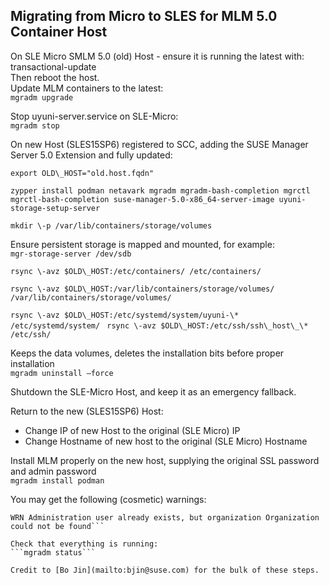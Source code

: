 ## Migrating from Micro to SLES for MLM 5.0 Container Host

On SLE Micro SMLM 5.0 (old) Host \- ensure it is running the latest with:  
transactional-update  
Then reboot the host.    
Update MLM containers to the latest:  
```mgradm upgrade```

Stop uyuni-server.service on SLE-Micro:  
```mgradm stop```

On new Host (SLES15SP6) registered to SCC, adding the SUSE Manager Server 5.0 Extension and fully updated:

```export OLD\_HOST="old.host.fqdn"```

```zypper install podman netavark mgradm mgradm-bash-completion mgrctl mgrctl-bash-completion suse-manager-5.0-x86_64-server-image uyuni-storage-setup-server```

```mkdir \-p /var/lib/containers/storage/volumes```

Ensure persistent storage is mapped and mounted, for example:  
```mgr-storage-server /dev/sdb```

```rsync \-avz $OLD\_HOST:/etc/containers/ /etc/containers/```

```rsync \-avz $OLD\_HOST:/var/lib/containers/storage/volumes/ /var/lib/containers/storage/volumes/ ```

```rsync \-avz $OLD\_HOST:/etc/systemd/system/uyuni-\* /etc/systemd/system/ ``` 
```rsync \-avz $OLD\_HOST:/etc/ssh/ssh\_host\_\* /etc/ssh/```

Keeps the data volumes, deletes the installation bits before proper installation  
```mgradm uninstall –force```

Shutdown the SLE-Micro Host, and keep it as an emergency fallback.

Return to the new (SLES15SP6) Host:  
 * Change IP of new Host to the original (SLE Micro) IP
 * Change Hostname of new host to the original (SLE Micro) Hostname

Install MLM properly on the new host, supplying the original SSL password and admin password  
```mgradm install podman ```

You may get the following (cosmetic) warnings:  
```WRN Server appears to be already configured. Installation will continue, but installation options may be ignored.  
WRN Administration user already exists, but organization Organization could not be found```

Check that everything is running:   
```mgradm status```

Credit to [Bo Jin](mailto:bjin@suse.com) for the bulk of these steps.
